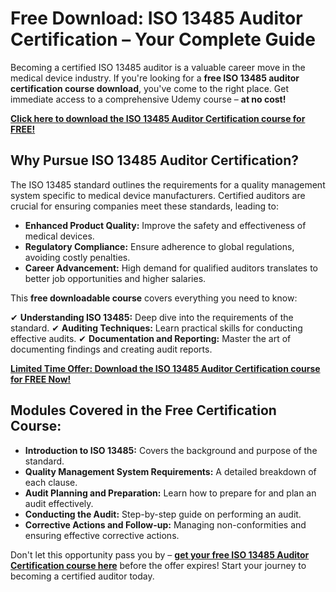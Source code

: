# Free Download: ISO 13485 Auditor Certification – Your Complete Guide

Becoming a certified ISO 13485 auditor is a valuable career move in the medical device industry. If you're looking for a **free ISO 13485 auditor certification course download**, you've come to the right place. Get immediate access to a comprehensive Udemy course – **at no cost!**

[**Click here to download the ISO 13485 Auditor Certification course for FREE!**](https://udemywork.com/iso-13485-auditor-certification)

## Why Pursue ISO 13485 Auditor Certification?

The ISO 13485 standard outlines the requirements for a quality management system specific to medical device manufacturers. Certified auditors are crucial for ensuring companies meet these standards, leading to:

*   **Enhanced Product Quality:** Improve the safety and effectiveness of medical devices.
*   **Regulatory Compliance:** Ensure adherence to global regulations, avoiding costly penalties.
*   **Career Advancement:** High demand for qualified auditors translates to better job opportunities and higher salaries.

This **free downloadable course** covers everything you need to know:

✔ **Understanding ISO 13485:** Deep dive into the requirements of the standard.
✔ **Auditing Techniques:** Learn practical skills for conducting effective audits.
✔ **Documentation and Reporting:** Master the art of documenting findings and creating audit reports.

[**Limited Time Offer: Download the ISO 13485 Auditor Certification course for FREE Now!**](https://udemywork.com/iso-13485-auditor-certification)

## Modules Covered in the Free Certification Course:

*   **Introduction to ISO 13485:** Covers the background and purpose of the standard.
*   **Quality Management System Requirements:** A detailed breakdown of each clause.
*   **Audit Planning and Preparation:** Learn how to prepare for and plan an audit effectively.
*   **Conducting the Audit:** Step-by-step guide on performing an audit.
*   **Corrective Actions and Follow-up:** Managing non-conformities and ensuring effective corrective actions.

Don't let this opportunity pass you by – **[get your free ISO 13485 Auditor Certification course here](https://udemywork.com/iso-13485-auditor-certification)** before the offer expires! Start your journey to becoming a certified auditor today.
